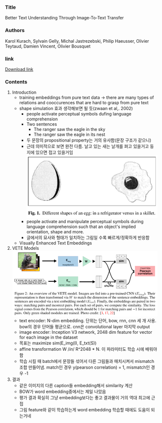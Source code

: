 ### Title
Better Text Understanding Through Image-To-Text Transfer

### Authors
Karol Kurach, Sylvain Gelly, Michal Jastrezebski,  Philip Haeusser, Olivier Teytaud, Damien Vincent, Olivier Bousquet

### link
[Download link](http://arxiv.org/abs/1705.08386)

### Contents
1. Introduction
    - training embeddings from pure text data -> there are many types of relations and cooccurences that are hard to grasp from pure text
    - shape simulation 효과 생각해보면 될 듯(zwaan et al,. 2002)
        - people activate perceptual symbols dufing language comprehension
        - Two sentences
            - The ranger saw the eagle in the sky
            - The ranger saw the eagle in its nest
        - 두 문장의 propositional property는 거의 유사함(문장 구조가 같으니)
        - 근데 의미적으로 보면 완전 다름. 날고 있는 새는 날개를 펴고 있을거고 둥지에 있으면 접고 있을거임
        ![image](../image/170625.png)
        - people activate and manipulate perceptual symbols during language comprehension such that an object's implied orientation, shape and more.
        - 글에서의 묘사와 형태가 일치하는 그림일 수록 빠르게/정확하게 반응함
    - Visually Enhanced Text Embeddings
2. VETE Models
    ![image](../image/170625_2.png)
    - text encoder: N-dim embedding. 단위는 단어, bow, rnn, cnn 세 개 사용. bow의 경우 단어들 평균으로. cnn은 convolutional layer 마지막 output
    - image encoder: Inception V3 network, 2048 dim feature for vector for each image in the dataset
    - 목표는 maximize sim(E_img(I), E_txt(S))
    - affine transformation W $/in/$ R^2048 * N. 이 파라미터도 학습 시에 배워야 함
    - 학습 시킬 때 batch에서 문장들 섞어서 다른 그림들과 매치시켜서 mismatch 조합 만들어냄. match인 경우 y(pearson correlation) = 1, mismatch인 경우 -1
3. 결과
    - 같은 이미지의 다른 caption들 embedding해서 similarity 계산
    - BOW가 word embedding중에서는 제일 나았음
    - 평가 결과 확실히 그냥 embedding보다는 좋고 결과물이 거의 역대 최고에 근접
    - 그림 feature와 같이 학습하는게 word embedding 학습할 때에도 도움이 되는거네
    